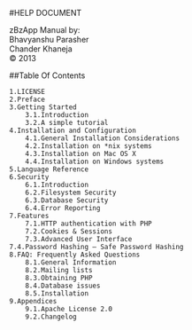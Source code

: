 #HELP DOCUMENT     
       
zBzApp Manual by:         
Bhavyanshu Parasher                   
Chander Khaneja                                           
© 2013                           

##Table Of Contents

    1.LICENSE
    2.Preface
    3.Getting Started
        3.1.Introduction
        3.2.A simple tutorial
    4.Installation and Configuration
        4.1.General Installation Considerations
        4.2.Installation on *nix systems
        4.3.Installation on Mac OS X
        4.4.Installation on Windows systems
    5.Language Reference
    6.Security
        6.1.Introduction
        6.2.Filesystem Security
        6.3.Database Security
        6.4.Error Reporting
    7.Features
        7.1.HTTP authentication with PHP
        7.2.Cookies & Sessions
        7.3.Advanced User Interface
	7.4.Password Hashing — Safe Password Hashing
    8.FAQ: Frequently Asked Questions
        8.1.General Information
        8.2.Mailing lists
        8.3.Obtaining PHP
        8.4.Database issues
        8.5.Installation
    9.Appendices
        9.1.Apache License 2.0
        9.2.Changelog
